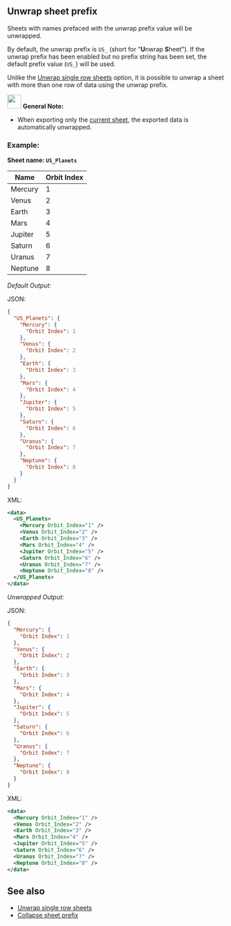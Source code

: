 Unwrap sheet prefix
-------------------
Sheets with names prefaced with the unwrap prefix value will be unwrapped.

By default, the unwrap prefix is `US_` (short for "**U**nwrap **S**heet"). If the unwrap prefix has been enabled but no prefix string has been set, the default prefix value (`US_`) will be used.

Unlike the [Unwrap single row sheets](unwrapsinglerowsheets.md) option, it is possible to unwrap a sheet with more than one row of data using the unwrap prefix.

<img src="../../images/esd_icon.svg" width="32px" height="32px"/> **General Note:**
- When exporting only the [current sheet](../format/exportsheets.md), the exported data is automatically unwrapped.

### Example: ###

**Sheet name: `US_Planets`**

Name | Orbit Index
---- | -----------
Mercury | 1
Venus | 2
Earth | 3
Mars | 4
Jupiter | 5
Saturn | 6
Uranus | 7
Neptune | 8

*Default Output:*

JSON:
```json
{
  "US_Planets": {
    "Mercury": {
      "Orbit Index": 1
    },
    "Venus": {
      "Orbit Index": 2
    },
    "Earth": {
      "Orbit Index": 3
    },
    "Mars": {
      "Orbit Index": 4
    },
    "Jupiter": {
      "Orbit Index": 5
    },
    "Saturn": {
      "Orbit Index": 6
    },
    "Uranus": {
      "Orbit Index": 7
    },
    "Neptune": {
      "Orbit Index": 8
    }
  }
}
```

XML:
```xml
<data>
  <US_Planets>
    <Mercury Orbit_Index="1" />
    <Venus Orbit_Index="2" />
    <Earth Orbit_Index="3" />
    <Mars Orbit_Index="4" />
    <Jupiter Orbit_Index="5" />
    <Saturn Orbit_Index="6" />
    <Uranus Orbit_Index="7" />
    <Neptune Orbit_Index="8" />
  </US_Planets>
</data>
```

*Unwrapped Output:*

JSON:
```json
{
  "Mercury": {
    "Orbit Index": 1
  },
  "Venus": {
    "Orbit Index": 2
  },
  "Earth": {
    "Orbit Index": 3
  },
  "Mars": {
    "Orbit Index": 4
  },
  "Jupiter": {
    "Orbit Index": 5
  },
  "Saturn": {
    "Orbit Index": 6
  },
  "Uranus": {
    "Orbit Index": 7
  },
  "Neptune": {
    "Orbit Index": 8
  }
}
```

XML:
```xml
<data>
  <Mercury Orbit_Index="1" />
  <Venus Orbit_Index="2" />
  <Earth Orbit_Index="3" />
  <Mars Orbit_Index="4" />
  <Jupiter Orbit_Index="5" />
  <Saturn Orbit_Index="6" />
  <Uranus Orbit_Index="7" />
  <Neptune Orbit_Index="8" />
</data>
```

See also
---------
- [Unwrap single row sheets](unwrapsinglerowsheets.md)
- [Collapse sheet prefix](collapseprefix.md)
